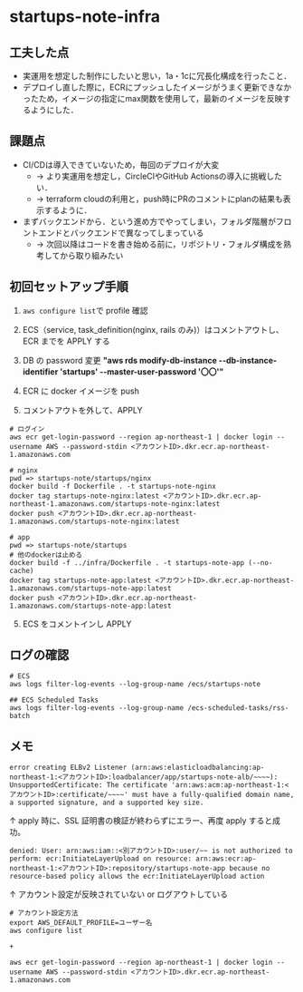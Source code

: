 # startups-note-infra

## 工夫した点

- 実運用を想定した制作にしたいと思い，1a・1cに冗長化構成を行ったこと．
- デプロイし直した際に，ECRにプッシュしたイメージがうまく更新できなかったため，イメージの指定にmax関数を使用して，最新のイメージを反映するようにした．


## 課題点

- CI/CDは導入できていないため，毎回のデプロイが大変
  - → より実運用を想定し，CircleCIやGitHub Actionsの導入に挑戦したい．
  - → terraform cloudの利用と，push時にPRのコメントにplanの結果も表示するように．
- まずバックエンドから．という進め方でやってしまい，フォルダ階層がフロントエンドとバックエンドで異なってしまっている
  - → 次回以降はコードを書き始める前に，リポジトリ・フォルダ構成を熟考してから取り組みたい


## 初回セットアップ手順

1. `aws configure list`で profile 確認

2. ECS（service, task_definition(nginx, rails のみ)）はコメントアウトし、ECR までを APPLY する

3. DB の password 変更
   **"aws rds modify-db-instance --db-instance-identifier 'startups' --master-user-password '〇〇'"**
4. ECR に docker イメージを push

5. コメントアウトを外して、APPLY

```
# ログイン
aws ecr get-login-password --region ap-northeast-1 | docker login --username AWS --password-stdin <アカウントID>.dkr.ecr.ap-northeast-1.amazonaws.com

# nginx
pwd => startups-note/startups/nginx
docker build -f Dockerfile . -t startups-note-nginx
docker tag startups-note-nginx:latest <アカウントID>.dkr.ecr.ap-northeast-1.amazonaws.com/startups-note-nginx:latest
docker push <アカウントID>.dkr.ecr.ap-northeast-1.amazonaws.com/startups-note-nginx:latest

# app
pwd => startups-note/startups
# 他のdockerは止める
docker build -f ../infra/Dockerfile . -t startups-note-app (--no-cache)
docker tag startups-note-app:latest <アカウントID>.dkr.ecr.ap-northeast-1.amazonaws.com/startups-note-app:latest
docker push <アカウントID>.dkr.ecr.ap-northeast-1.amazonaws.com/startups-note-app:latest
```

5. ECS をコメントインし APPLY

## ログの確認

```
# ECS
aws logs filter-log-events --log-group-name /ecs/startups-note

## ECS Scheduled Tasks
aws logs filter-log-events --log-group-name /ecs-scheduled-tasks/rss-batch
```

## メモ

```
error creating ELBv2 Listener (arn:aws:elasticloadbalancing:ap-northeast-1:<アカウントID>:loadbalancer/app/startups-note-alb/~~~~): UnsupportedCertificate: The certificate 'arn:aws:acm:ap-northeast-1:<アカウントID>:certificate/~~~~' must have a fully-qualified domain name, a supported signature, and a supported key size.
```

↑ apply 時に、SSL 証明書の検証が終わらずにエラー、再度 apply すると成功。

```
denied: User: arn:aws:iam::<別アカウントID>:user/~~ is not authorized to perform: ecr:InitiateLayerUpload on resource: arn:aws:ecr:ap-northeast-1:<アカウントID>:repository/startups-note-app because no resource-based policy allows the ecr:InitiateLayerUpload action
```

↑ アカウント設定が反映されていない or ログアウトしている

```
# アカウント設定方法
export AWS_DEFAULT_PROFILE=ユーザー名
aws configure list

+

aws ecr get-login-password --region ap-northeast-1 | docker login --username AWS --password-stdin <アカウントID>.dkr.ecr.ap-northeast-1.amazonaws.com
```
